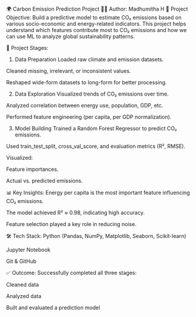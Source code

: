 🌍 Carbon Emission Prediction Project
👩‍💻 Author: Madhumitha H
📌 Project Objective:
Build a predictive model to estimate CO₂ emissions based on various socio-economic and energy-related indicators. This project helps understand which features contribute most to CO₂ emissions and how we can use ML to analyze global sustainability patterns.

📁 Project Stages:
1. Data Preparation
Loaded raw climate and emission datasets.

Cleaned missing, irrelevant, or inconsistent values.

Reshaped wide-form datasets to long-form for better processing.

2. Data Exploration
Visualized trends of CO₂ emissions over time.

Analyzed correlation between energy use, population, GDP, etc.

Performed feature engineering (per capita, per GDP normalization).

3. Model Building
Trained a Random Forest Regressor to predict CO₂ emissions.

Used train_test_split, cross_val_score, and evaluation metrics (R², RMSE).

Visualized:

Feature importances.

Actual vs. predicted emissions.

📊 Key Insights:
Energy per capita is the most important feature influencing CO₂ emissions.

The model achieved R² ≈ 0.98, indicating high accuracy.

Feature selection played a key role in reducing noise.

🛠️ Tech Stack:
Python (Pandas, NumPy, Matplotlib, Seaborn, Scikit-learn)

Jupyter Notebook

Git & GitHub

✅ Outcome:
Successfully completed all three stages:

Cleaned data 

Analyzed data 

Built and evaluated a prediction model 
